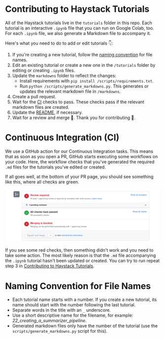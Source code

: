 # Contributing to Haystack Tutorials

All of the Haystack tutorials live in the `tutorials` folder in this repo. Each tutorial is an interactive `.ipynb` file that you can run on Google Colab, too. For each `.ipynb` file, we also generate a Markdown file to accompany it.

Here's what you need to do to add or edit tutorials 👇:

1. If you're creating a new tutorial, follow the [naming convention](#naming-convention-for-file-names) for file names.
2. Edit an existing tutorial or create a new one in the `/tutorials` folder by editing or creating `.ipynb` files.
3. Update the `markdowns` folder to reflect the changes:
    - Install requirements with `pip install /scripts/requirements.txt`.
    - Run `python /scripts/generate_markdowns.py`. This generates or updates the relevant markdown file in `/markdowns`.
4. Create a pull request.
5. Wait for the [CI](#ci-continuous-integration) checks to pass.
   These checks pass if the relevant markdown files are created.
6. Update the [README](./README.md), if necessary.
6. Wait for a review and merge 🎉. Thank you for contributing 💙.



# Continuous Integration (CI)

We use a GitHub action for our Continuous Integration tasks. This means that as soon as you open a PR, GitHub starts executing some workflows on your code. Here, the workflow checks that you've generated the required `.md` files for the tutorials you've edited or created.

If all goes well, at the bottom of your PR page, you should see something like this, where all checks are green.

![](https://raw.githubusercontent.com/deepset-ai/haystack/main/docs/img/ci-success.png)

If you see some red checks, then something didn't work and you need to take some action. The most likely reason is that the `.md` file accompanying the `.ipynb` tutorial hasn't been updated or created. You can try to run repeat step 3 in [Contributing to Haystack Tutorials](#contributing-to-haystack-tutorials).

# Naming Convention for File Names

- Each tutorial name starts with a number. If you create a new tutorial, its name should start with the number following the last tutorial. 
- Separate words in the title with an `_` underscore.
- Use a short descriptive name for the filename, for example: *22_creating_a_summarizer_pipeline*.
- Generated markdown files only have the number of the tutorial (use the `scripts/generate_markdowns.py` script for this).
